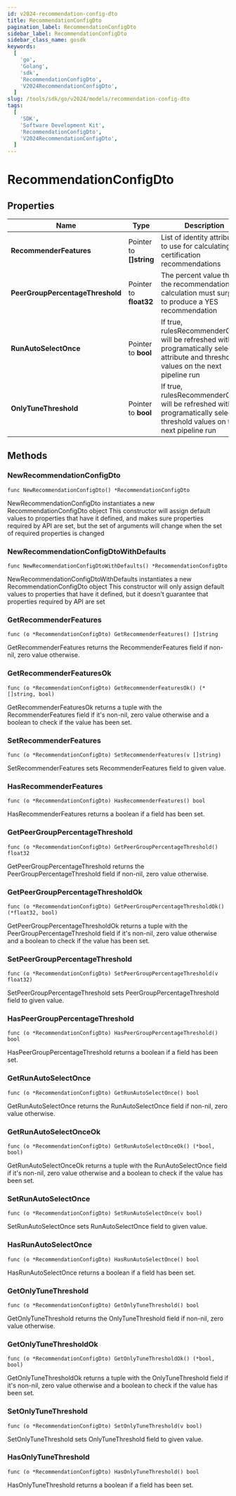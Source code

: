 ```yaml
---
id: v2024-recommendation-config-dto
title: RecommendationConfigDto
pagination_label: RecommendationConfigDto
sidebar_label: RecommendationConfigDto
sidebar_class_name: gosdk
keywords:
  [
    'go',
    'Golang',
    'sdk',
    'RecommendationConfigDto',
    'V2024RecommendationConfigDto',
  ]
slug: /tools/sdk/go/v2024/models/recommendation-config-dto
tags:
  [
    'SDK',
    'Software Development Kit',
    'RecommendationConfigDto',
    'V2024RecommendationConfigDto',
  ]
---
```


# RecommendationConfigDto

## Properties

| Name | Type | Description | Notes |
| --- | --- | --- | --- |
| **RecommenderFeatures** | Pointer to **[]string** | List of identity attributes to use for calculating certification recommendations | [optional] |
| **PeerGroupPercentageThreshold** | Pointer to **float32** | The percent value that the recommendation calculation must surpass to produce a YES recommendation | [optional] |
| **RunAutoSelectOnce** | Pointer to **bool** | If true, rulesRecommenderConfig will be refreshed with new programatically selected attribute and threshold values on the next pipeline run | [optional] [default to false] |
| **OnlyTuneThreshold** | Pointer to **bool** | If true, rulesRecommenderConfig will be refreshed with new programatically selected threshold values on the next pipeline run | [optional] [default to false] |

## Methods

### NewRecommendationConfigDto

`func NewRecommendationConfigDto() *RecommendationConfigDto`

NewRecommendationConfigDto instantiates a new RecommendationConfigDto object This constructor will assign default values to properties that have it defined, and makes sure properties required by API are set, but the set of arguments will change when the set of required properties is changed

### NewRecommendationConfigDtoWithDefaults

`func NewRecommendationConfigDtoWithDefaults() *RecommendationConfigDto`

NewRecommendationConfigDtoWithDefaults instantiates a new RecommendationConfigDto object This constructor will only assign default values to properties that have it defined, but it doesn't guarantee that properties required by API are set

### GetRecommenderFeatures

`func (o *RecommendationConfigDto) GetRecommenderFeatures() []string`

GetRecommenderFeatures returns the RecommenderFeatures field if non-nil, zero value otherwise.

### GetRecommenderFeaturesOk

`func (o *RecommendationConfigDto) GetRecommenderFeaturesOk() (*[]string, bool)`

GetRecommenderFeaturesOk returns a tuple with the RecommenderFeatures field if it's non-nil, zero value otherwise and a boolean to check if the value has been set.

### SetRecommenderFeatures

`func (o *RecommendationConfigDto) SetRecommenderFeatures(v []string)`

SetRecommenderFeatures sets RecommenderFeatures field to given value.

### HasRecommenderFeatures

`func (o *RecommendationConfigDto) HasRecommenderFeatures() bool`

HasRecommenderFeatures returns a boolean if a field has been set.

### GetPeerGroupPercentageThreshold

`func (o *RecommendationConfigDto) GetPeerGroupPercentageThreshold() float32`

GetPeerGroupPercentageThreshold returns the PeerGroupPercentageThreshold field if non-nil, zero value otherwise.

### GetPeerGroupPercentageThresholdOk

`func (o *RecommendationConfigDto) GetPeerGroupPercentageThresholdOk() (*float32, bool)`

GetPeerGroupPercentageThresholdOk returns a tuple with the PeerGroupPercentageThreshold field if it's non-nil, zero value otherwise and a boolean to check if the value has been set.

### SetPeerGroupPercentageThreshold

`func (o *RecommendationConfigDto) SetPeerGroupPercentageThreshold(v float32)`

SetPeerGroupPercentageThreshold sets PeerGroupPercentageThreshold field to given value.

### HasPeerGroupPercentageThreshold

`func (o *RecommendationConfigDto) HasPeerGroupPercentageThreshold() bool`

HasPeerGroupPercentageThreshold returns a boolean if a field has been set.

### GetRunAutoSelectOnce

`func (o *RecommendationConfigDto) GetRunAutoSelectOnce() bool`

GetRunAutoSelectOnce returns the RunAutoSelectOnce field if non-nil, zero value otherwise.

### GetRunAutoSelectOnceOk

`func (o *RecommendationConfigDto) GetRunAutoSelectOnceOk() (*bool, bool)`

GetRunAutoSelectOnceOk returns a tuple with the RunAutoSelectOnce field if it's non-nil, zero value otherwise and a boolean to check if the value has been set.

### SetRunAutoSelectOnce

`func (o *RecommendationConfigDto) SetRunAutoSelectOnce(v bool)`

SetRunAutoSelectOnce sets RunAutoSelectOnce field to given value.

### HasRunAutoSelectOnce

`func (o *RecommendationConfigDto) HasRunAutoSelectOnce() bool`

HasRunAutoSelectOnce returns a boolean if a field has been set.

### GetOnlyTuneThreshold

`func (o *RecommendationConfigDto) GetOnlyTuneThreshold() bool`

GetOnlyTuneThreshold returns the OnlyTuneThreshold field if non-nil, zero value otherwise.

### GetOnlyTuneThresholdOk

`func (o *RecommendationConfigDto) GetOnlyTuneThresholdOk() (*bool, bool)`

GetOnlyTuneThresholdOk returns a tuple with the OnlyTuneThreshold field if it's non-nil, zero value otherwise and a boolean to check if the value has been set.

### SetOnlyTuneThreshold

`func (o *RecommendationConfigDto) SetOnlyTuneThreshold(v bool)`

SetOnlyTuneThreshold sets OnlyTuneThreshold field to given value.

### HasOnlyTuneThreshold

`func (o *RecommendationConfigDto) HasOnlyTuneThreshold() bool`

HasOnlyTuneThreshold returns a boolean if a field has been set.

